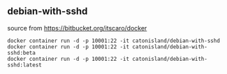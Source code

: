 ## debian-with-sshd
source from https://bitbucket.org/itscaro/docker

```
docker container run -d -p 10001:22 -it catonisland/debian-with-sshd
docker container run -d -p 10001:22 -it catonisland/debian-with-sshd:beta
docker container run -d -p 10001:22 -it catonisland/debian-with-sshd:latest
```
